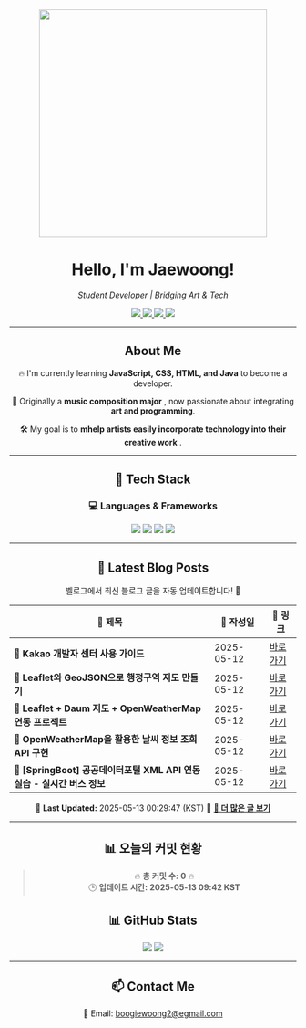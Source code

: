 
<div align="center">
  <img src="https://github.com/Jaewoong-Hwang/Jaewoong-Hwang/blob/main/Character.gif" width="400">
<h1 align="center" font-weight="bold">Hello, I'm Jaewoong! </h1>

<p align="center"><em>Student Developer | Bridging Art & Tech</em></p>

<p align="center">
  <a href="https://github.com/Jaewoong-Hwang">
    <img src="https://img.shields.io/github/followers/Jaewoong-Hwang?label=Follow&style=social" />
  </a>
  <a href="https://velog.io/@mypalebluedot29/posts">
    <img src="https://img.shields.io/badge/Velog-20C997?style=flat-square&logo=velog&logoColor=white"/>
  </a>
  <a href="https://www.youtube.com/@boogiewoong2819">
    <img src="https://img.shields.io/badge/YouTube-FF0000?style=flat-square&logo=youtube&logoColor=white"/>
  </a>
  <a href="https://www.instagram.com/boogie_woong2">
    <img src="https://img.shields.io/badge/Instagram-E4405F?style=flat-square&logo=instagram&logoColor=white"/>
  </a>
</p>

---

## About Me
 <p>🔥 I'm currently learning <strong>JavaScript, CSS, HTML, and Java</strong> to become a developer.</p>
 <p>🎨 Originally a <strong>music composition major</strong> , now passionate about integrating <strong>art and programming</strong>.</p>
 <p>🛠 My goal is to <strong>mhelp artists easily incorporate technology into their creative work</strong> .</p>

---

## 🚀 Tech Stack
### 💻 Languages & Frameworks
<p>
  <img src="https://img.shields.io/badge/JavaScript-F7DF1E?style=for-the-badge&logo=javascript&logoColor=black"/>
  <img src="https://img.shields.io/badge/CSS3-1572B6?style=for-the-badge&logo=css3&logoColor=white"/>
  <img src="https://img.shields.io/badge/HTML5-E34F26?style=for-the-badge&logo=html5&logoColor=white"/>
  <img src="https://img.shields.io/badge/Java-007396?style=for-the-badge&logo=java&logoColor=white"/>
</p>

---



## 📝 Latest Blog Posts
 벨로그에서 최신 블로그 글을 자동 업데이트합니다! 🚀

<!-- BLOG-POST-LIST:START -->
| 📝 제목 | 📅 작성일 | 🔗 링크 |
|---------|------------------|---------|
| **📌 Kakao 개발자 센터 사용 가이드** | 2025-05-12 | [바로가기](https://velog.io/@mypalebluedot29/Kakao-개발자-센터-사용-가이드) |
| **📌 Leaflet와 GeoJSON으로 행정구역 지도 만들기** | 2025-05-12 | [바로가기](https://velog.io/@mypalebluedot29/Leaflet와-GeoJSON으로-행정구역-지도-만들기) |
| **📌 Leaflet + Daum 지도 + OpenWeatherMap 연동 프로젝트** | 2025-05-12 | [바로가기](https://velog.io/@mypalebluedot29/Leaflet-Daum-지도-OpenWeatherMap-연동-프로젝트) |
| **📌 OpenWeatherMap을 활용한 날씨 정보 조회 API 구현** | 2025-05-12 | [바로가기](https://velog.io/@mypalebluedot29/OpenWeatherMap을-활용한-날씨-정보-조회-API-구현) |
| **📌 [SpringBoot] 공공데이터포털 XML API 연동 실습 - 실시간 버스 정보** | 2025-05-12 | [바로가기](https://velog.io/@mypalebluedot29/SpringBoot-공공데이터포털-XML-API-연동-실습-실시간-버스-정보-sb2emssa) |

📅 **Last Updated:** 2025-05-13 00:29:47 (KST)
🔗 **[📖 더 많은 글 보기](https://velog.io/@mypalebluedot29)**
<!-- BLOG-POST-LIST:END -->




---















































































































































































































































































































































































































































































































































































































































































































































## 📊 오늘의 커밋 현황
> 🔥 **총 커밋 수:** **0** 🔥  
> 🕒 **업데이트 시간:** **2025-05-13 09:42 KST**

## 📊 GitHub Stats
<p align="center">
  <img src="https://github-readme-stats.vercel.app/api?username=Jaewoong-Hwang&show_icons=true&theme=tokyonight"/>
  <img src="https://github-readme-streak-stats.herokuapp.com/?user=Jaewoong-Hwang&theme=tokyonight"/>
</p>


---

## 📫 Contact Me
 📧 Email: boogiewoong2@egmail.com 

</div>





